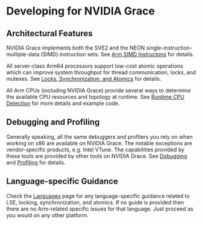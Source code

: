 # Developing for NVIDIA Grace

## Architectural Features

NVIDIA Grace implements both the SVE2 and the NEON single-instruction-multiple-data (SIMD) instruction sets.
See [Arm SIMD Instructons](vectorization.md) for details.

All server-class Arm64 processors support low-cost atomic operations which can improve system throughput for thread communication, locks, and mutexes. 
See [Locks, Synchronization, and Atomics](atomics.md) for details.

All Arm CPUs (including NVIDIA Grace) provide several ways to determine the available CPU resources and topology at runtime.
See [Runtime CPU Detection](cpudetect.md) for more details and example code.

## Debugging and Profiling

Generally speaking, all the same debuggers and profilers you rely on when working on x86 are available on NVIDIA Grace.
The notable exceptions are vendor-specific products, e.g. Intel VTune.  The capabilities provided by these tools are
provided by other tools on NVIDIA Grace.  See [Debugging](debugging.md) and [Profiling](profiling.md) for details.

## Language-specific Guidance

Check the [Languages](languages/README.md) page for any language-specific guidance related to LSE, locking, synchronization, and atomics. 
If no guide is provided then there are no Arm-related specific issues for that language.  Just proceed as you would on any other platform.

